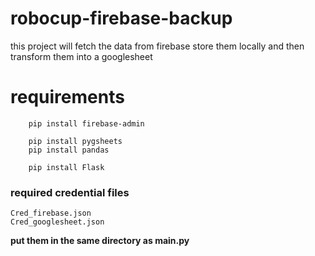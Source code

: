# robocup-firebase-backup
 this project will fetch the data from firebase store them locally and then transform them into a googlesheet 

# requirements 
```
    pip install firebase-admin

    pip install pygsheets
    pip install pandas

    pip install Flask

```
### required credential files 
    Cred_firebase.json
    Cred_googlesheet.json

<b> put them in the same directory as main.py </b>
